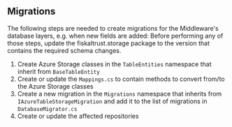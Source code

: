 ## Migrations

The following steps are needed to create migrations for the Middleware's database layers, e.g. when new fields are added:
Before performing any of those steps, update the fiskaltrust.storage package to the version that contains the required schema changes.

1. Create Azure Storage classes in the `TableEntities` namespace that inherit from `BaseTableEntity`
2. Create or update the `Mappings.cs` to contain methods to convert from/to the Azure Storage classes
3. Create a new migration in the `Migrations` namespace that inherits from `IAzureTableStorageMigration` and add it to the list of migrations in `DatabaseMigrator.cs`
4. Create or update the affected repositories
